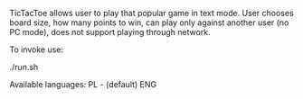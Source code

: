 TicTacToe allows user to play that popular game in text mode. 
User chooses board size, how many points to win, can play only against another user (no PC mode), does not support playing through network.


To invoke use:

./run.sh

Available languages:
PL - (default)
ENG